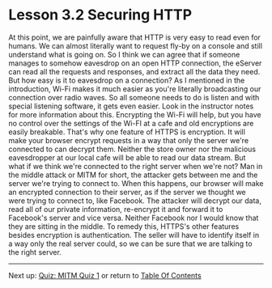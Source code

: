 # Lesson 3.2 Securing HTTP

At this point, we are painfully aware that HTTP is very easy to read even for humans. We can almost literally want to request fly-by on a console and still understand what is going on. So I think we can agree that if someone manages to somehow eavesdrop on an open HTTP connection, the eServer can read all the requests and responses, and extract all the data they need. But how easy is it to eavesdrop on a connection? As I mentioned in the introduction, Wi-Fi makes it much easier as you're literally broadcasting our connection over radio waves. So all someone needs to do is listen and with special listening software, it gets even easier. Look in the instructor notes for more information about this. Encrypting the Wi-Fi will help, but you have no control over the settings of the Wi-FI at a cafe and old encryptions are easily breakable. That's why one feature of HTTPS is encryption. It will make your browser encrypt requests in a way that only the server we're connected to can decrypt them. Neither the store owner nor the malicious eavesdropper at our local cafe will be able to read our data stream. But what if we think we're connected to the right server when we're not? Man in the middle attack or MITM for short, the attacker gets between me and the server we're trying to connect to. When this happens, our browser will make an encrypted connection to their server, as if the server we thought we were trying to connect to, like Facebook. The attacker will decrypt our data, read all of our private information, re-encrypt it and forward it to Facebook's server and vice versa. Neither Facebook nor I would know that they are sitting in the middle. To remedy this, HTTPS's other features besides encryption is authentication. The seller will have to identify itself in a way only the real server could, so we can be sure that we are talking to the right server.

- - -
Next up: [Quiz: MITM Quiz 1](ND024_Part4_Lesson03_03.md) or return to [Table Of Contents](./ND024_TableOfContents.md)

